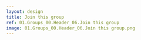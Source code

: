 ```yaml
---
layout: design
title: Join this group
ref: 01.Groups_00.Header_06.Join this group
image: 01.Groups_00.Header_06.Join this group.png
---
```

